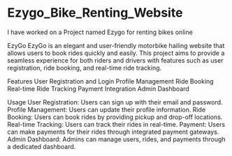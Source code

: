 # Ezygo_Bike_Renting_Website
I have worked on a Project named Ezygo for renting bikes online

EzyGo
EzyGo is an elegant and user-friendly motorbike hailing website that allows users to book rides quickly and easily. This project aims to provide a seamless experience for both riders and drivers with features such as user registration, ride booking, and real-time ride tracking.

Features
User Registration and Login
Profile Management
Ride Booking
Real-time Ride Tracking
Payment Integration
Admin Dashboard

Usage
User Registration: Users can sign up with their email and password.
Profile Management: Users can update their profile information.
Ride Booking: Users can book rides by providing pickup and drop-off locations.
Real-time Tracking: Users can track their rides in real-time.
Payment: Users can make payments for their rides through integrated payment gateways.
Admin Dashboard: Admins can manage users, rides, and payments through a dedicated dashboard.
